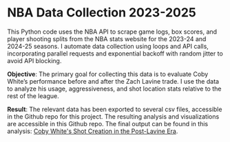 # NBA Data Collection 2023-2025
This Python code uses the NBA API to scrape game logs, box scores, and player shooting splits from the NBA stats website for the 2023-24 and 2024-25 seasons. I automate data collection using loops and API calls, incorporating parallel requests and exponential backoff with random jitter to avoid API blocking.

**Objective**: The primary goal for collecting this data is to evaluate Coby White’s performance before and after the Zach Lavine trade. I use the data to analyze his usage, aggressiveness, and shot location stats relative to the rest of the league. 

**Result**: The relevant data has been exported to several csv files, accessible in the Github repo for this project. The resulting analysis and visualizations are accessible in this Github repo. The final output can be found in this analysis: [Coby White's Shot Creation in the Post-Lavine Era]([url](https://medium.com/@maezellemillan_87186/coby-whites-shot-creation-in-the-post-lavine-era-98fca6c22f16)).
